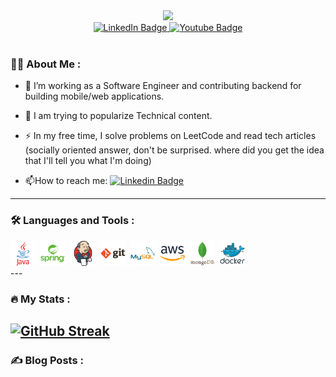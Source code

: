 <div id="header" align="center">
  <img src="https://media.giphy.com/media/2uvC1np3blzwg678w2/giphy.gif" width="200"/>
</div>
<div id="badges" align="center">
  <a href="https://www.linkedin.com/in/artsiom-sikirzhytski/">
    <img src="https://img.shields.io/badge/LinkedIn-blue?style=for-the-badge&logo=linkedin&logoColor=white" alt="LinkedIn Badge"/>
  </a>
  <a href="your-youtube-URL">
    <img src="https://img.shields.io/badge/YouTube-red?style=for-the-badge&logo=youtube&logoColor=white" alt="Youtube Badge"/>
  </a>
</div>
<div id="counter" align="center">
<img src="https://komarev.com/ghpvc/?username=Jozzzo&style=flat-square&color=brightgreen" alt="",/>
</div>

### :man_technologist: About Me :
- :telescope: I’m working as a Software Engineer and contributing backend for building mobile/web applications.

- :seedling: I am trying to popularize Technical content.

- :zap: In my free time, I solve problems on LeetCode and read tech articles (socially oriented answer, don't be surprised. where did you get the idea that I'll tell you what I'm doing)

- :mailbox:How to reach me: [![Linkedin Badge](https://img.shields.io/badge/-Sikirzhytski-blue?style=flat&logo=Linkedin&logoColor=white)](https://www.linkedin.com/in/artsiom-sikirzhytski/)
---

### :hammer_and_wrench: Languages and Tools :
<div>
  <img src="https://github.com/devicons/devicon/blob/master/icons/java/java-original-wordmark.svg" title="Java" alt="Java" width="40" height="40"/>&nbsp;
  <img src="https://github.com/devicons/devicon/blob/master/icons/spring/spring-original-wordmark.svg" title="Java" alt="Java" width="40" height="40"/>&nbsp;
  <img src="https://github.com/devicons/devicon/blob/master/icons/jenkins/jenkins-original.svg" title="Java" alt="Java" width="40" height="40"/>&nbsp;
  <img src="https://github.com/devicons/devicon/blob/master/icons/git/git-original-wordmark.svg" title="Java" alt="Java" width="40" height="40"/>&nbsp;
  <img src="https://github.com/devicons/devicon/blob/master/icons/mysql/mysql-original-wordmark.svg" title="Java" alt="Java" width="40" height="40"/>&nbsp;
  <img src="https://github.com/devicons/devicon/blob/master/icons/amazonwebservices/amazonwebservices-original-wordmark.svg" title="Java" alt="Java" width="40" height="40"/>&nbsp;
  <img src="https://github.com/devicons/devicon/blob/master/icons/mongodb/mongodb-original-wordmark.svg" title="Java" alt="Java" width="40" height="40"/>&nbsp;
  <img src="https://github.com/devicons/devicon/blob/master/icons/docker/docker-original-wordmark.svg" title="Java" alt="Java" width="40" height="40"/>&nbsp;
</div>
---

### :fire: My Stats :
[![GitHub Streak](http://github-readme-streak-stats.herokuapp.com?user=Jozzzo&theme=radical&hide_border=true)](https://git.io/streak-stats)
---

### :writing_hand: Blog Posts :
<!-- BLOG-POST-LIST:START -->

<!-- BLOG-POST-LIST:END -->
